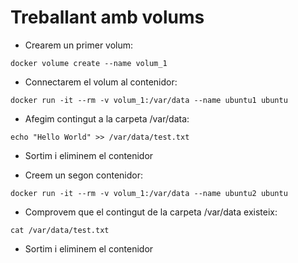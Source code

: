 # Treballant amb volums

* Crearem un primer volum:

``` language=bash
docker volume create --name volum_1
```

* Connectarem el volum al contenidor:

``` language=bash
docker run -it --rm -v volum_1:/var/data --name ubuntu1 ubuntu
```

* Afegim contingut a la carpeta /var/data:

``` language=bash
echo "Hello World" >> /var/data/test.txt
```

* Sortim i eliminem el contenidor

* Creem un segon contenidor:

``` language=bash
docker run -it --rm -v volum_1:/var/data --name ubuntu2 ubuntu
```

* Comprovem que el contingut de la carpeta /var/data existeix:

``` language=bash
cat /var/data/test.txt
```

* Sortim i eliminem el contenidor
